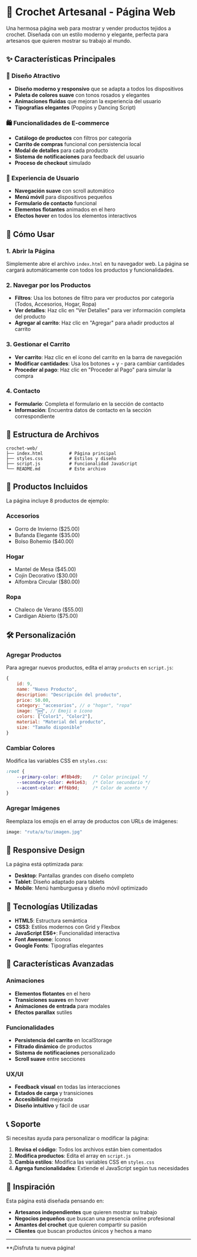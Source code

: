 # 🧶 Crochet Artesanal - Página Web

Una hermosa página web para mostrar y vender productos tejidos a crochet. Diseñada con un estilo moderno y elegante, perfecta para artesanos que quieren mostrar su trabajo al mundo.

## ✨ Características Principales

### 🎨 Diseño Atractivo
- **Diseño moderno y responsivo** que se adapta a todos los dispositivos
- **Paleta de colores suave** con tonos rosados y elegantes
- **Animaciones fluidas** que mejoran la experiencia del usuario
- **Tipografías elegantes** (Poppins y Dancing Script)

### 🛍️ Funcionalidades de E-commerce
- **Catálogo de productos** con filtros por categoría
- **Carrito de compras** funcional con persistencia local
- **Modal de detalles** para cada producto
- **Sistema de notificaciones** para feedback del usuario
- **Proceso de checkout** simulado

### 📱 Experiencia de Usuario
- **Navegación suave** con scroll automático
- **Menú móvil** para dispositivos pequeños
- **Formulario de contacto** funcional
- **Elementos flotantes** animados en el hero
- **Efectos hover** en todos los elementos interactivos

## 🚀 Cómo Usar

### 1. Abrir la Página
Simplemente abre el archivo `index.html` en tu navegador web. La página se cargará automáticamente con todos los productos y funcionalidades.

### 2. Navegar por los Productos
- **Filtros**: Usa los botones de filtro para ver productos por categoría (Todos, Accesorios, Hogar, Ropa)
- **Ver detalles**: Haz clic en "Ver Detalles" para ver información completa del producto
- **Agregar al carrito**: Haz clic en "Agregar" para añadir productos al carrito

### 3. Gestionar el Carrito
- **Ver carrito**: Haz clic en el ícono del carrito en la barra de navegación
- **Modificar cantidades**: Usa los botones + y - para cambiar cantidades
- **Proceder al pago**: Haz clic en "Proceder al Pago" para simular la compra

### 4. Contacto
- **Formulario**: Completa el formulario en la sección de contacto
- **Información**: Encuentra datos de contacto en la sección correspondiente

## 📁 Estructura de Archivos

```
crochet-web/
├── index.html          # Página principal
├── styles.css          # Estilos y diseño
├── script.js           # Funcionalidad JavaScript
└── README.md           # Este archivo
```

## 🎯 Productos Incluidos

La página incluye 8 productos de ejemplo:

### Accesorios
- Gorro de Invierno ($25.00)
- Bufanda Elegante ($35.00)
- Bolso Bohemio ($40.00)

### Hogar
- Mantel de Mesa ($45.00)
- Cojín Decorativo ($30.00)
- Alfombra Circular ($80.00)

### Ropa
- Chaleco de Verano ($55.00)
- Cardigan Abierto ($75.00)

## 🛠️ Personalización

### Agregar Productos
Para agregar nuevos productos, edita el array `products` en `script.js`:

```javascript
{
    id: 9,
    name: "Nuevo Producto",
    description: "Descripción del producto",
    price: 50.00,
    category: "accesorios", // o "hogar", "ropa"
    image: "🆕", // Emoji o ícono
    colors: ["Color1", "Color2"],
    material: "Material del producto",
    size: "Tamaño disponible"
}
```

### Cambiar Colores
Modifica las variables CSS en `styles.css`:

```css
:root {
    --primary-color: #f8b4d9;    /* Color principal */
    --secondary-color: #e91e63;  /* Color secundario */
    --accent-color: #ff6b9d;     /* Color de acento */
}
```

### Agregar Imágenes
Reemplaza los emojis en el array de productos con URLs de imágenes:

```javascript
image: "ruta/a/tu/imagen.jpg"
```

## 📱 Responsive Design

La página está optimizada para:
- **Desktop**: Pantallas grandes con diseño completo
- **Tablet**: Diseño adaptado para tablets
- **Mobile**: Menú hamburguesa y diseño móvil optimizado

## 🔧 Tecnologías Utilizadas

- **HTML5**: Estructura semántica
- **CSS3**: Estilos modernos con Grid y Flexbox
- **JavaScript ES6+**: Funcionalidad interactiva
- **Font Awesome**: Íconos
- **Google Fonts**: Tipografías elegantes

## 🌟 Características Avanzadas

### Animaciones
- **Elementos flotantes** en el hero
- **Transiciones suaves** en hover
- **Animaciones de entrada** para modales
- **Efectos parallax** sutiles

### Funcionalidades
- **Persistencia del carrito** en localStorage
- **Filtrado dinámico** de productos
- **Sistema de notificaciones** personalizado
- **Scroll suave** entre secciones

### UX/UI
- **Feedback visual** en todas las interacciones
- **Estados de carga** y transiciones
- **Accesibilidad** mejorada
- **Diseño intuitivo** y fácil de usar

## 📞 Soporte

Si necesitas ayuda para personalizar o modificar la página:

1. **Revisa el código**: Todos los archivos están bien comentados
2. **Modifica productos**: Edita el array en `script.js`
3. **Cambia estilos**: Modifica las variables CSS en `styles.css`
4. **Agrega funcionalidades**: Extiende el JavaScript según tus necesidades

## 🎨 Inspiración

Esta página está diseñada pensando en:
- **Artesanos independientes** que quieren mostrar su trabajo
- **Negocios pequeños** que buscan una presencia online profesional
- **Amantes del crochet** que quieren compartir su pasión
- **Clientes** que buscan productos únicos y hechos a mano

---

**¡Disfruta tu nueva página!